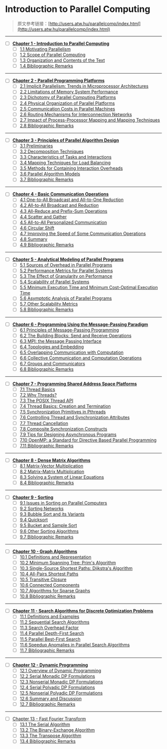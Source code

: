 # Introduction to Parallel Computing

> 原文参考链接：[http://users.atw.hu/parallelcomp/index.html](http://users.atw.hu/parallelcomp/index.html)

---

- [ ] [**Chapter 1 - Introduction to Parallel Computing**](./Chapter%201%20-%20Introduction%20to%20Parallel%20Computing/)
  - [ ] [1.1 Motivating Parallelism](#)
  - [ ] [1.2 Scope of Parallel Computing](#)
  - [ ] [1.3 Organization and Contents of the Text](#)
  - [ ] [1.4 Bibliographic Remarks](#)

---

- [ ] [**Chapter 2 - Parallel Programming Platforms**](./Chapter%202%20-%20Parallel%20Programming%20Platforms/)
  - [ ] [2.1 Implicit Parallelism: Trends in Microprocessor Architectures](#)
  - [ ] [2.2 Limitations of Memory System Performance](#)
  - [ ] [2.3 Dichotomy of Parallel Computing Platforms](#)
  - [ ] [2.4 Physical Organization of Parallel Platforms](#)
  - [ ] [2.5 Communication Costs in Parallel Machines](#)
  - [ ] [2.6 Routing Mechanisms for Interconnection Networks](#)
  - [ ] [2.7 Impact of Process-Processor Mapping and Mapping Techniques](#)
  - [ ] [2.8 Bibliographic Remarks](#)

---

- [ ] [**Chapter 3 - Principles of Parallel Algorithm Design**](./Chapter%203%20-%20Principles%20of%20Parallel%20Algorithm%20Design/)
  - [ ] [3.1 Preliminaries](#)
  - [ ] [3.2 Decomposition Techniques](#)
  - [ ] [3.3 Characteristics of Tasks and Interactions](#)
  - [ ] [3.4 Mapping Techniques for Load Balancing](#)
  - [ ] [3.5 Methods for Containing Interaction Overheads](#)
  - [ ] [3.6 Parallel Algorithm Models](#)
  - [ ] [3.7 Bibliographic Remarks](#)

---

- [ ] [**Chapter 4 - Basic Communication Operations**](./Chapter%204%20-%20Basic%20Communication%20Operations/)
  - [ ] [4.1 One-to-All Broadcast and All-to-One Reduction](#)
  - [ ] [4.2 All-to-All Broadcast and Reduction](#)
  - [ ] [4.3 All-Reduce and Prefix-Sum Operations](#)
  - [ ] [4.4 Scatter and Gather](#)
  - [ ] [4.5 All-to-All Personalized Communication](#)
  - [ ] [4.6 Circular Shift](#)
  - [ ] [4.7 Improving the Speed of Some Communication Operations](#)
  - [ ] [4.8 Summary](#)
  - [ ] [4.9 Bibliographic Remarks](#)

---

- [ ] [**Chapter 5 - Analytical Modeling of Parallel Programs**](./Chapter%205%20-%20Analytical%20Modeling%20of%20Parallel%20Programs/)
  - [ ] [5.1 Sources of Overhead in Parallel Programs](#)
  - [ ] [5.2 Performance Metrics for Parallel Systems](#)
  - [ ] [5.3 The Effect of Granularity on Performance](#)
  - [ ] [5.4 Scalability of Parallel Systems](#)
  - [ ] [5.5 Minimum Execution Time and Minimum Cost-Optimal Execution Time](#)
  - [ ] [5.6 Asymptotic Analysis of Parallel Programs](#)
  - [ ] [5.7 Other Scalability Metrics](#)
  - [ ] [5.8 Bibliographic Remarks](#)

---

- [ ] [**Chapter 6 - Programming Using the Message-Passing Paradigm**](./Chapter%206%20-%20Programming%20Using%20the%20Message-Passing%20Paradigm/)
  - [ ] [6.1 Principles of Message-Passing Programming](#)
  - [ ] [6.2 The Building Blocks: Send and Receive Operations](#)
  - [ ] [6.3 MPI: the Message Passing Interface](#)
  - [ ] [6.4 Topologies and Embedding](#)
  - [ ] [6.5 Overlapping Communication with Computation](#)
  - [ ] [6.6 Collective Communication and Computation Operations](#)
  - [ ] [6.7 Groups and Communicators](#)
  - [ ] [6.8 Bibliographic Remarks](#)

---

- [ ] [**Chapter 7 - Programming Shared Address Space Platforms**](./Chapter%207%20-%20Programming%20Shared%20Address%20Space%20Platforms/)
  - [ ] [7.1 Thread Basics](#)
  - [ ] [7.2 Why Threads?](#)
  - [ ] [7.3 The POSIX Thread API](#)
  - [ ] [7.4 Thread Basics: Creation and Termination](#)
  - [ ] [7.5 Synchronization Primitives in Pthreads](#)
  - [ ] [7.6 Controlling Thread and Synchronization Attributes](#)
  - [ ] [7.7 Thread Cancellation](#)
  - [ ] [7.8 Composite Synchronization Constructs](#)
  - [ ] [7.9 Tips for Designing Asynchronous Programs](#)
  - [ ] [7.10 OpenMP: a Standard for Directive Based Parallel Programming](#)
  - [ ] [7.11 Bibliographic Remarks](#)

---

- [ ] [**Chapter 8 - Dense Matrix Algorithms**](./Chapter%208%20-%20Dense%20Matrix%20Algorithms/)
  - [ ] [8.1 Matrix-Vector Multiplication](#)
  - [ ] [8.2 Matrix-Matrix Multiplication](#)
  - [ ] [8.3 Solving a System of Linear Equations](#)
  - [ ] [8.4 Bibliographic Remarks](#)

---

- [ ] [**Chapter 9 - Sorting**](./Chapter%209%20-%20Sorting/)
  - [ ] [9.1 Issues in Sorting on Parallel Computers](#)
  - [ ] [9.2 Sorting Networks](#)
  - [ ] [9.3 Bubble Sort and its Variants](#)
  - [ ] [9.4 Quicksort](#)
  - [ ] [9.5 Bucket and Sample Sort](#)
  - [ ] [9.6 Other Sorting Algorithms](#)
  - [ ] [9.7 Bibliographic Remarks](#)

---

- [ ] [**Chapter 10 - Graph Algorithms**](./Chapter%2010%20-%20Graph%20Algorithms/)
  - [ ] [10.1 Definitions and Representation](#)
  - [ ] [10.2 Minimum Spanning Tree: Prim's Algorithm](#)
  - [ ] [10.3 Single-Source Shortest Paths: Dijkstra's Algorithm](#)
  - [ ] [10.4 All-Pairs Shortest Paths](#)
  - [ ] [10.5 Transitive Closure](#)
  - [ ] [10.6 Connected Components](#)
  - [ ] [10.7 Algorithms for Sparse Graphs](#)
  - [ ] [10.8 Bibliographic Remarks](#)

---

- [ ] [**Chapter 11 - Search Algorithms for Discrete Optimization Problems**](./Chapter%2011%20-%20Search%20Algorithms%20for%20Discrete%20Optimization%20Problems/)
  - [ ] [11.1 Definitions and Examples](#)
  - [ ] [11.2 Sequential Search Algorithms](#)
  - [ ] [11.3 Search Overhead Factor](#)
  - [ ] [11.4 Parallel Depth-First Search](#)
  - [ ] [11.5 Parallel Best-First Search](#)
  - [ ] [11.6 Speedup Anomalies in Parallel Search Algorithms](#)
  - [ ] [11.7 Bibliographic Remarks](#)

---

- [ ] [**Chapter 12 - Dynamic Programming**](./Chapter%2012%20-%20Dynamic%20Programming/)
  - [ ] [12.1 Overview of Dynamic Programming](#)
  - [ ] [12.2 Serial Monadic DP Formulations](#)
  - [ ] [12.3 Nonserial Monadic DP Formulations](#)
  - [ ] [12.4 Serial Polyadic DP Formulations](#)
  - [ ] [12.5 Nonserial Polyadic DP Formulations](#)
  - [ ] [12.6 Summary and Discussion](#)
  - [ ] [12.7 Bibliographic Remarks](#)

---

- [ ] [Chapter 13 - Fast Fourier Transform](./Chapter%2013%20-%20Fast%20Fourier%20Transform/)
  - [ ] [13.1 The Serial Algorithm](#)
  - [ ] [13.2 The Binary-Exchange Algorithm](#)
  - [ ] [13.3 The Transpose Algorithm](#)
  - [ ] [13.4 Bibliographic Remarks](#)